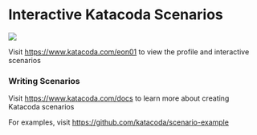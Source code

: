 # Interactive Katacoda Scenarios

[![](http://shields.katacoda.com/katacoda/eon01/count.svg)](https://www.katacoda.com/eon01 "Get your profile on Katacoda.com")

Visit https://www.katacoda.com/eon01 to view the profile and interactive scenarios

### Writing Scenarios
Visit https://www.katacoda.com/docs to learn more about creating Katacoda scenarios

For examples, visit https://github.com/katacoda/scenario-example
